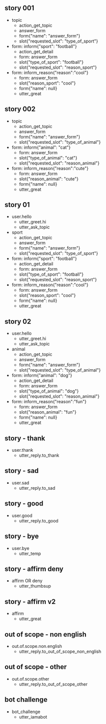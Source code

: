 ## story 001
* topic
  - action_get_topic
  - answer_form
  - form{"name": "answer_form"}
  - slot{"requested_slot": "type_of_sport"}
* form: inform{"sport": "football"}
  - action_get_detail
  - form: answer_form
  - slot{"type_of_sport": "football"}
  - slot{"requested_slot": "reason_sport"}
* form: inform_reason{"reason":"cool"}
  - form: answer_form
  - slot{"reason_sport": "cool"}
  - form{"name": null}
  - utter_great

## story 002
* topic
  - action_get_topic
  - answer_form
  - form{"name": "answer_form"}
  - slot{"requested_slot": "type_of_animal"}
* form: inform{"animal": "cat"}
  - form: answer_form
  - slot{"type_of_animal": "cat"}
  - slot{"requested_slot": "reason_animal"}
* form: inform_reason{"reason":"cute"}
  - form: answer_form
  - slot{"reason_animal": "cute"}
  - form{"name": null}
  - utter_great

## story 01
* user.hello
  - utter_greet.hi
  - utter_ask_topic
* sport
  - action_get_topic
  - answer_form
  - form{"name": "answer_form"}
  - slot{"requested_slot": "type_of_sport"}
* form: inform{"sport": "football"}
  - action_get_detail
  - form: answer_form
  - slot{"type_of_sport": "football"}
  - slot{"requested_slot": "reason_sport"}
* form: inform_reason{"reason":"cool"}
  - form: answer_form
  - slot{"reason_sport": "cool"}
  - form{"name": null}
  - utter_great

## story 02
* user.hello
  - utter_greet.hi
  - utter_ask_topic
* animal
  - action_get_topic
  - answer_form
  - form{"name": "answer_form"}
  - slot{"requested_slot": "type_of_animal"}
* form: inform{"animal": "dog"}
  - action_get_detail
  - form: answer_form
  - slot{"type_of_animal": "dog"}
  - slot{"requested_slot": "reason_animal"}
* form: inform_reason{"reason":"fun"}
  - form: answer_form
  - slot{"reason_animal": "fun"}
  - form{"name": null}
  - utter_great
  

<!---------------------------->
<!-- generic conversations  -->
<!---------------------------->


## story - thank
* user.thank
  - utter_reply.to_thank

## story - sad
* user.sad
  - utter_reply.to_sad

## story - good
* user.good
  - utter_reply.to_good

## story - bye
* user.bye  
  - utter_temp

## story - affirm deny
* affirm OR deny
  - utter_thumbsup

## story - affirm v2
* affirm 
  - utter_great
  

<!---------------------------->
<!--     out of scope       -->
<!---------------------------->


## out of scope - non english
* out.of.scope.non.english
  - utter_reply.to_out_of_scope_non_english
    
## out of scope - other
* out.of.scope.other
  - utter_reply.to_out_of_scope_other

## bot challenge
* bot_challenge
  - utter_iamabot